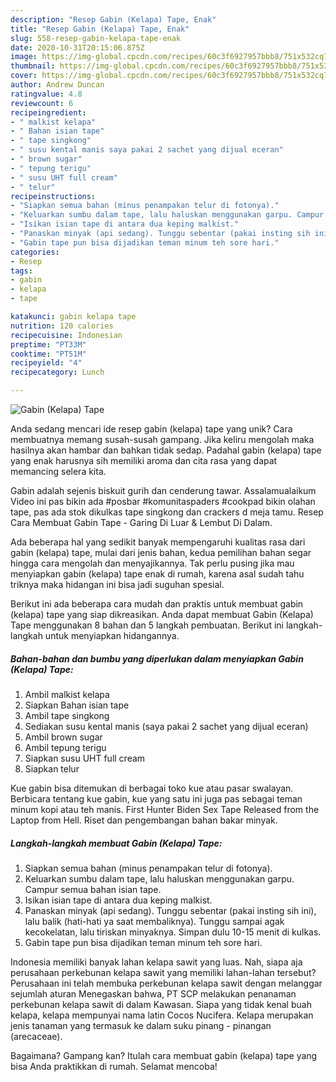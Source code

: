 ```yaml
---
description: "Resep Gabin (Kelapa) Tape, Enak"
title: "Resep Gabin (Kelapa) Tape, Enak"
slug: 558-resep-gabin-kelapa-tape-enak
date: 2020-10-31T20:15:06.875Z
image: https://img-global.cpcdn.com/recipes/60c3f6927957bbb8/751x532cq70/gabin-kelapa-tape-foto-resep-utama.jpg
thumbnail: https://img-global.cpcdn.com/recipes/60c3f6927957bbb8/751x532cq70/gabin-kelapa-tape-foto-resep-utama.jpg
cover: https://img-global.cpcdn.com/recipes/60c3f6927957bbb8/751x532cq70/gabin-kelapa-tape-foto-resep-utama.jpg
author: Andrew Duncan
ratingvalue: 4.8
reviewcount: 6
recipeingredient:
- " malkist kelapa"
- " Bahan isian tape"
- " tape singkong"
- " susu kental manis saya pakai 2 sachet yang dijual eceran"
- " brown sugar"
- " tepung terigu"
- " susu UHT full cream"
- " telur"
recipeinstructions:
- "Siapkan semua bahan (minus penampakan telur di fotonya)."
- "Keluarkan sumbu dalam tape, lalu haluskan menggunakan garpu. Campur semua bahan isian tape."
- "Isikan isian tape di antara dua keping malkist."
- "Panaskan minyak (api sedang). Tunggu sebentar (pakai insting sih ini), lalu balik (hati-hati ya saat membaliknya). Tunggu sampai agak kecokelatan, lalu tiriskan minyaknya. Simpan dulu 10-15 menit di kulkas."
- "Gabin tape pun bisa dijadikan teman minum teh sore hari."
categories:
- Resep
tags:
- gabin
- kelapa
- tape

katakunci: gabin kelapa tape 
nutrition: 120 calories
recipecuisine: Indonesian
preptime: "PT33M"
cooktime: "PT51M"
recipeyield: "4"
recipecategory: Lunch

---
```



![Gabin (Kelapa) Tape](https://img-global.cpcdn.com/recipes/60c3f6927957bbb8/751x532cq70/gabin-kelapa-tape-foto-resep-utama.jpg)

Anda sedang mencari ide resep gabin (kelapa) tape yang unik? Cara membuatnya memang susah-susah gampang. Jika keliru mengolah maka hasilnya akan hambar dan bahkan tidak sedap. Padahal gabin (kelapa) tape yang enak harusnya sih memiliki aroma dan cita rasa yang dapat memancing selera kita.

Gabin adalah sejenis biskuit gurih dan cenderung tawar. Assalamualaikum Video ini pas bikin ada #posbar #komunitaspaders #cookpad bikin olahan tape, pas ada stok dikulkas tape singkong dan crackers d meja tamu. Resep Cara Membuat Gabin Tape - Garing Di Luar &amp; Lembut Di Dalam.

Ada beberapa hal yang sedikit banyak mempengaruhi kualitas rasa dari gabin (kelapa) tape, mulai dari jenis bahan, kedua pemilihan bahan segar hingga cara mengolah dan menyajikannya. Tak perlu pusing jika mau menyiapkan gabin (kelapa) tape enak di rumah, karena asal sudah tahu triknya maka hidangan ini bisa jadi suguhan spesial.


Berikut ini ada beberapa cara mudah dan praktis untuk membuat gabin (kelapa) tape yang siap dikreasikan. Anda dapat membuat Gabin (Kelapa) Tape menggunakan 8 bahan dan 5 langkah pembuatan. Berikut ini langkah-langkah untuk menyiapkan hidangannya.

<!--inarticleads1-->

##### Bahan-bahan dan bumbu yang diperlukan dalam menyiapkan Gabin (Kelapa) Tape:

1. Ambil  malkist kelapa
1. Siapkan  Bahan isian tape
1. Ambil  tape singkong
1. Sediakan  susu kental manis (saya pakai 2 sachet yang dijual eceran)
1. Ambil  brown sugar
1. Ambil  tepung terigu
1. Siapkan  susu UHT full cream
1. Siapkan  telur


Kue gabin bisa ditemukan di berbagai toko kue atau pasar swalayan. Berbicara tentang kue gabin, kue yang satu ini juga pas sebagai teman minum kopi atau teh manis. First Hunter Biden Sex Tape Released from the Laptop from Hell. Riset dan pengembangan bahan bakar minyak. 

<!--inarticleads2-->

##### Langkah-langkah membuat Gabin (Kelapa) Tape:

1. Siapkan semua bahan (minus penampakan telur di fotonya).
1. Keluarkan sumbu dalam tape, lalu haluskan menggunakan garpu. Campur semua bahan isian tape.
1. Isikan isian tape di antara dua keping malkist.
1. Panaskan minyak (api sedang). Tunggu sebentar (pakai insting sih ini), lalu balik (hati-hati ya saat membaliknya). Tunggu sampai agak kecokelatan, lalu tiriskan minyaknya. Simpan dulu 10-15 menit di kulkas.
1. Gabin tape pun bisa dijadikan teman minum teh sore hari.


Indonesia memiliki banyak lahan kelapa sawit yang luas. Nah, siapa aja perusahaan perkebunan kelapa sawit yang memiliki lahan-lahan tersebut? Perusahaan ini telah membuka perkebunan kelapa sawit dengan melanggar sejumlah aturan Menegaskan bahwa, PT SCP melakukan penanaman perkebunan kelapa sawit di dalam Kawasan. Siapa yang tidak kenal buah kelapa, kelapa mempunyai nama latin Cocos Nucifera. Kelapa merupakan jenis tanaman yang termasuk ke dalam suku pinang - pinangan (arecaceae). 

Bagaimana? Gampang kan? Itulah cara membuat gabin (kelapa) tape yang bisa Anda praktikkan di rumah. Selamat mencoba!
